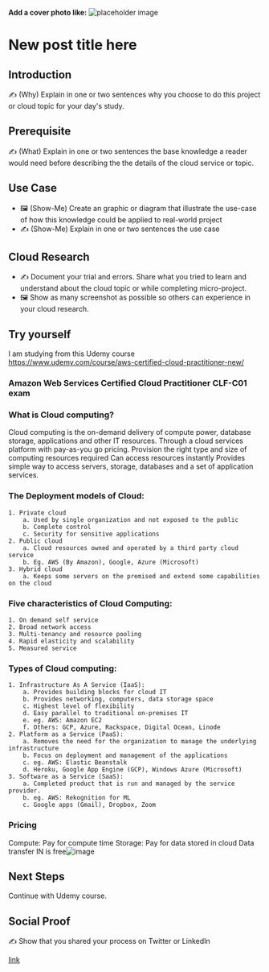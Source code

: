 **Add a cover photo like:**
![placeholder image](https://via.placeholder.com/1200x600)

# New post title here

## Introduction

✍️ (Why) Explain in one or two sentences why you choose to do this project or cloud topic for your day's study.

## Prerequisite

✍️ (What) Explain in one or two sentences the base knowledge a reader would need before describing the the details of the cloud service or topic.

## Use Case

- 🖼️ (Show-Me) Create an graphic or diagram that illustrate the use-case of how this knowledge could be applied to real-world project
- ✍️ (Show-Me) Explain in one or two sentences the use case

## Cloud Research

- ✍️ Document your trial and errors. Share what you tried to learn and understand about the cloud topic or while completing micro-project.
- 🖼️ Show as many screenshot as possible so others can experience in your cloud research.

## Try yourself

I am studying from this Udemy course https://www.udemy.com/course/aws-certified-cloud-practitioner-new/

### Amazon Web Services Certified Cloud Practitioner CLF-C01 exam

### What is Cloud computing?
Cloud computing is the on-demand delivery of compute power, database storage, applications and other IT resources.
Through a cloud services platform with pay-as-you go pricing.
Provision the right type and size of computing resources required
Can access resources instantly
Provides simple way to access servers, storage, databases and a set of application services.

### The Deployment models of Cloud:
	1. Private cloud
		a. Used by single organization and not exposed to the public
		b. Complete control 
		c. Security for sensitive applications
	2. Public cloud
		a. Cloud resources owned and operated by a third party cloud service
		b. Eg. AWS (By Amazon), Google, Azure (Microsoft)
	3. Hybrid cloud
		a. Keeps some servers on the premised and extend some capabilities on the cloud

### Five characteristics of Cloud Computing:
	1. On demand self service
	2. Broad network access
	3. Multi-tenancy and resource pooling
	4. Rapid elasticity and scalability
	5. Measured service

### Types of Cloud computing:
	1. Infrastructure As A Service (IaaS):
		a. Provides building blocks for cloud IT
		b. Provides networking, computers, data storage space
		c. Highest level of flexibility
		d. Easy parallel to traditional on-premises IT
		e. eg. AWS: Amazon EC2
		f. Others: GCP, Azure, Rackspace, Digital Ocean, Linode
	2. Platform as a Service (PaaS):
		a. Removes the need for the organization to manage the underlying infrastructure
		b. Focus on deployment and management of the applications
		c. eg. AWS: Elastic Beanstalk
		d. Heroku, Google App Engine (GCP), Windows Azure (Microsoft)
	3. Software as a Service (SaaS):
		a. Completed product that is run and managed by the service provider.
		b. eg. AWS: Rekognition for ML
		c. Google apps (Gmail), Dropbox, Zoom
		
### Pricing
Compute: Pay for compute time
Storage: Pay for data stored in cloud
Data transfer IN is free![image](https://user-images.githubusercontent.com/58590628/142625376-97dce46c-7b22-49ff-91da-99d3d8dfb2b2.png)


## Next Steps

Continue with Udemy course.

## Social Proof

✍️ Show that you shared your process on Twitter or LinkedIn

[link](link)
